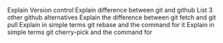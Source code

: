
Explain Version control
Explain difference between git and github
List 3 other github alternatives
Explain the difference between git fetch and git pull
Explain in simple terms git rebase and the command for it
Explain in simple terms git cherry-pick and the command for